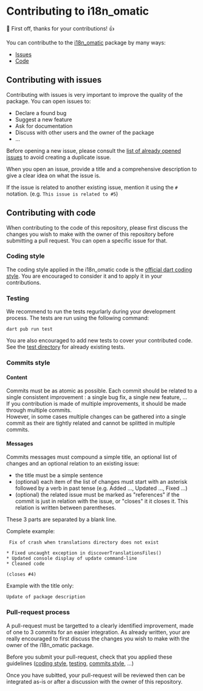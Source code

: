 # Contributing to i18n_omatic

:tada: First off, thanks for your contributions! :+1:

You can contributhe to the [i18n_omatic](https://github.com/jctophefabre/i18n_omatic) package by many ways:
* [Issues](#contributing-with-issues)
* [Code](#contributing-with-code)


## Contributing with issues

Contributing with issues is very important to improve the quality of the package. You can open issues to:
* Declare a found bug
* Suggest a new feature
* Ask for documentation
* Discuss with other users and the owner of the package
* ...

Before opening a new issue, please consult the [list of already opened issues](https://github.com/jctophefabre/i18n_omatic/issues) to avoid creating a duplicate issue.

When you open an issue, provide a title and a comprehensive description to give a clear idea on what the issue is.

If the issue is related to another existing issue, mention it using the `#` notation. (e.g. `This issue is related to #5`)


## Contributing with code

When contributing to the code of this repository, please first discuss the changes you wish to make with the owner of this repository before submitting a pull request. You can open a specific issue for that.


### Coding style

The coding style applied in the i18n_omatic code is the [official dart coding style](https://dart.dev/guides/language/effective-dart/style). You are encouraged to consider it and to apply it in your contributions.


### Testing

We recommend to run the tests regurlarly during your development process. The tests are run using the following command:
```
dart pub run test
```

You are also encouraged to add new tests to cover your contributed code. See the [test directory](https://github.com/jctophefabre/i18n_omatic/tree/master/test) for already existing tests.


### Commits style

#### Content

Commits must be as atomic as possible. Each commit should be related to a single consistent improvement : a single bug fix, a single new feature, ...  
If you contribution is made of multiple improvements, it should be made through multiple commits.  
However, in some cases multiple changes can be gathered into a single commit as their are tightly related and cannot be splitted in multiple commits.  

#### Messages

Commits messages must compound a simple title, an optional list of changes and an optional relation to an existing issue:  
* the title must be a simple sentence
* (optional) each item of the list of changes must start with an asterisk followed by a verb in past tense (e.g. Added ..., Updated ..., Fixed ...)
* (optional) the related issue must be marked as "references" if the commit is just in relation with the issue, or "closes" it it closes it. This relation is written between parentheses.

These 3 parts are separated by a blank line.


Complete example:
```text
 Fix of crash when translations directory does not exist

* Fixed uncaught exception in discoverTranslationsFiles()
* Updated console display of update command-line
* Cleaned code

(closes #4)
```

Example with the title only:
```text
Update of package description 
```

### Pull-request process

A pull-request must be targetted to a clearly identified improvement, made of one to 3 commits for an easier integration. As already written, your are really encouraged to first discuss the changes you wish to make with the owner of the i18n_omatic package.

Before you submit your pull-request, check that you applied these guidelines ([coding style](#coding-style), [testing](#testing), [commits style](#commits-style), ...)

Once you have subitted, your pull-request will be reviewed then can be integrated as-is or after a discussion with the owner of this repository.